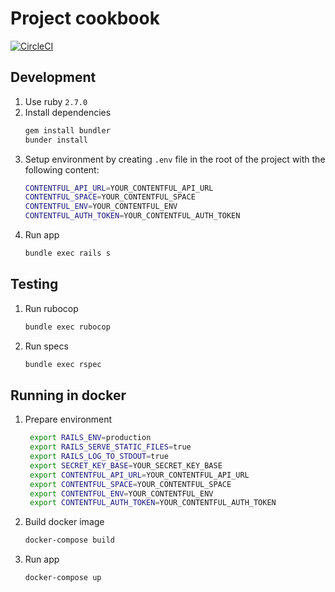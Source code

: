 # Project cookbook

[![CircleCI](https://circleci.com/gh/knlynda/project-cookbook.svg?style=svg)](https://circleci.com/gh/knlynda/project-cookbook)

## Development

1. Use ruby `2.7.0`
1. Install dependencies
   ```bash
   gem install bundler
   bunder install
   ```
1. Setup environment by creating `.env` file in the root of the project with the following content:
   ```bash
   CONTENTFUL_API_URL=YOUR_CONTENTFUL_API_URL
   CONTENTFUL_SPACE=YOUR_CONTENTFUL_SPACE
   CONTENTFUL_ENV=YOUR_CONTENTFUL_ENV
   CONTENTFUL_AUTH_TOKEN=YOUR_CONTENTFUL_AUTH_TOKEN
   ```
1. Run app
   ```bash
   bundle exec rails s
   ```

## Testing
1. Run rubocop
   ```bash
   bundle exec rubocop
   ```
1. Run specs
   ```bash
   bundle exec rspec
   ```

## Running in docker
1. Prepare environment
   ```bash
    export RAILS_ENV=production
    export RAILS_SERVE_STATIC_FILES=true
    export RAILS_LOG_TO_STDOUT=true
    export SECRET_KEY_BASE=YOUR_SECRET_KEY_BASE
    export CONTENTFUL_API_URL=YOUR_CONTENTFUL_API_URL
    export CONTENTFUL_SPACE=YOUR_CONTENTFUL_SPACE
    export CONTENTFUL_ENV=YOUR_CONTENTFUL_ENV
    export CONTENTFUL_AUTH_TOKEN=YOUR_CONTENTFUL_AUTH_TOKEN
    ```
1. Build docker image
   ```bash
   docker-compose build
   ```
1. Run app
   ```bash
   docker-compose up
   ```
